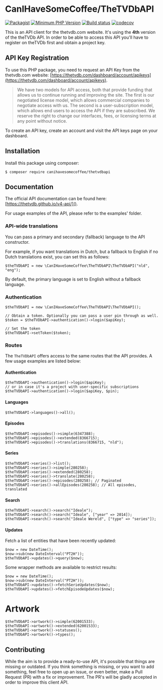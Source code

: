 # CanIHaveSomeCoffee/TheTVDbAPI

[![Packagist](https://img.shields.io/packagist/v/canihavesomecoffee/thetvdbapi.svg)](https://packagist.org/packages/canihavesomecoffee/thetvdbapi)
[![Minimum PHP Version](https://img.shields.io/packagist/php-v/canihavesomecoffee/theTVDbAPI)](https://php.net/)
[![Build status](https://api.travis-ci.org/canihavesomecoffee/theTVDbAPI.svg?branch=master)](https://travis-ci.org/canihavesomecoffee/theTVDbAPI)
[![codecov](https://codecov.io/gh/canihavesomecoffee/theTVDbAPI/branch/master/graph/badge.svg)](https://codecov.io/gh/canihavesomecoffee/theTVDbAPI)

This is an API client for the thetvdb.com website. It's using the **4th** version of the theTVDb API. In order to be
 able to access this API you'll have to register on theTVDb first and obtain a project key.

## API Key Registration

To use this PHP package, you need to request an API Key from the thetvdb.com website: [https://thetvdb.com/dashboard/account/apikeys](https://thetvdb.com/dashboard/account/apikeys).

> We have two models for API access, both that provide funding that allows us to continue running and improving the site. The first is our negotiated license model, which allows commercial companies to negotiate access with us. The second is a user-subscription model, which allows end users to access the API if they are subscribed. We reserve the right to change our interfaces, fees, or licensing terms at any point without notice.

To create an API key, create an account and visit the API keys page on your dashboard.

## Installation

Install this package using composer:

````
$ composer require canihavesomecoffee/thetvdbapi
````

## Documentation

The official API documentation can be found here: [https://thetvdb.github.io/v4-api/]().

For usage examples of the API, please refer to the examples' folder.

### API-wide translations

You can pass a primary and secondary (fallback) language to the API constructor.

For example, if you want translations in Dutch, but a fallback to English if no Dutch translations exist, you can set
this as follows:

````
$theTVDbAPI = new \CanIHaveSomeCoffee\TheTVDbAPI\TheTVDbAPI("nld", "eng");
````

By default, the primary language is set to English without a fallback language.

### Authentication

````
$theTVDbAPI = new \CanIHaveSomeCoffee\TheTVDbAPI\TheTVDbAPI();

// Obtain a token. Optionally you can pass a user pin through as well.
$token = $theTVDbAPI->authentication()->login($apiKey);

// Set the token
$theTVDbAPI->setToken($token);
````

### Routes

The `TheTVDbAPI` offers access to the same routes that the API provides. A few usage examples are listed below:

#### Authentication
````
$theTVDbAPI->authentication()->login($apiKey);
// or in case it's a project with user-specific subscriptions
$theTVDbAPI->authentication()->login($apiKey, $pin);
````

#### Languages
````
$theTVDbAPI->languages()->all();
````

#### Episodes
````
$theTVDbAPI->episodes()->simple(6347388);
$theTVDbAPI->episodes()->extended(8366715);
$theTVDbAPI->episodes()->translations(8366715, "nld");
````

#### Series
````
$theTVDbAPI->series()->list();
$theTVDbAPI->series()->simple(280258);
$theTVDbAPI->series()->extended(280258);
$theTVDbAPI->series()->translate(280258);
$theTVDbAPI->series()->episodes(280258); // Paginated
$theTVDbAPI->series()->allEpisodes(280258); // All episodes, translated
````

#### Search
````
$theTVDbAPI->search()->search("Ideale");
$theTVDbAPI->search()->search("Ideale", ["year" => 2014]);
$theTVDbAPI->search()->search("Ideale Wereld", ["type" => "series"]);
````

#### Updates

Fetch a list of entities that have been recently updated:

````
$now = new DateTime();
$now->sub(new DateInterval("PT2H"));
$theTVDbAPI->updates()->query($now);
````

Some wrapper methods are available to restrict results:
````
$now = new DateTime();
$now->sub(new DateInterval("PT2H"));
$theTVDbAPI->updates()->fetchSerieUpdates($now);
$theTVDbAPI->updates()->fetchEpisodeUpdates($now);
````

# Artwork
````
$theTVDbAPI->artwork()->simple(62001533);
$theTVDbAPI->artwork()->extended(62001533);
$theTVDbAPI->artwork()->statuses();
$theTVDbAPI->artwork()->types();
````

## Contributing

While the aim is to provide a ready-to-use API, it's possible that things are missing or outdated. If you think 
something is missing, or you want to add something, feel free to open up an issue, or even better, make a Pull Request 
(PR) with a fix or improvement. The PR's will be gladly accepted in order to improve this client API.
